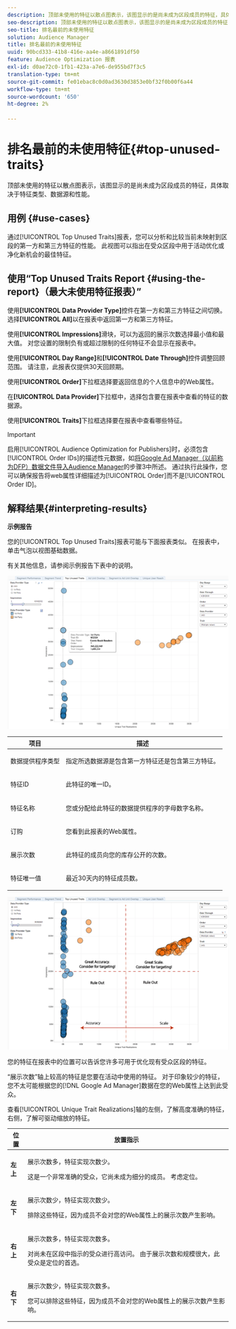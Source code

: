 ```yaml
---
description: 顶部未使用的特征以散点图表示，该图显示的是尚未成为区段成员的特征，具体取决于特征类型、数据源和性能。
seo-description: 顶部未使用的特征以散点图表示，该图显示的是尚未成为区段成员的特征，具体取决于特征类型、数据源和性能。
seo-title: 排名最前的未使用特征
solution: Audience Manager
title: 排名最前的未使用特征
uuid: 90bcd333-41b8-416e-aa4e-a8661891df50
feature: Audience Optimization 报表
exl-id: d0ae72c0-1fb1-423a-a7e6-de955bd7f3c5
translation-type: tm+mt
source-git-commit: fe01ebac8c0d0ad3630d3853e0bf32f0b00f6a44
workflow-type: tm+mt
source-wordcount: '650'
ht-degree: 2%

---
```


# 排名最前的未使用特征{#top-unused-traits}

顶部未使用的特征以散点图表示，该图显示的是尚未成为区段成员的特征，具体取决于特征类型、数据源和性能。

## 用例 {#use-cases}

通过[!UICONTROL Top Unused Traits]报表，您可以分析和比较当前未映射到区段的第一方和第三方特征的性能。 此视图可以指出在受众区段中用于活动优化或净化新机会的最佳特征。

## 使用“Top Unused Traits Report {#using-the-report}（最大未使用特征报表）”

使用&#x200B;**[!UICONTROL Data Provider Type]**&#x200B;控件在第一方和第三方特征之间切换。 选择&#x200B;**[!UICONTROL All]**&#x200B;以在报表中返回第一方和第三方特征。

使用&#x200B;**[!UICONTROL Impressions]**&#x200B;滑块，可以为返回的展示次数选择最小值和最大值。 对您设置的限制负有或超过限制的任何特征不会显示在报表中。

使用&#x200B;**[!UICONTROL Day Range]**&#x200B;和&#x200B;**[!UICONTROL Date Through]**&#x200B;控件调整回顾范围。 请注意，此报表仅提供30天回顾期。

使用&#x200B;**[!UICONTROL Order]**&#x200B;下拉框选择要返回信息的个人信息中的Web属性。

在&#x200B;**[!UICONTROL Data Provider]**&#x200B;下拉框中，选择包含要在报表中查看的特征的数据源。

使用&#x200B;**[!UICONTROL Traits]**&#x200B;下拉框选择要在报表中查看哪些特征。

>[!IMPORTANT]
>
>启用[!UICONTROL Audience Optimization for Publishers]时，必须包含[!UICONTROL Order IDs]的描述性元数据，如[将Google Ad Manager（以前称为DFP）数据文件导入Audience Manager](../../../reporting/audience-optimization-reports/aor-publishers/import-dfp.md)的步骤3中所述。 通过执行此操作，您可以确保报告将web属性详细描述为[!UICONTROL Order]而不是[!UICONTROL Order ID]。

## 解释结果{#interpreting-results}

**示例报告**

您的[!UICONTROL Top Unused Traits]报表可能与下面报表类似。 在报表中，单击气泡以视图基础数据。

有关其他信息，请参阅示例报告下表中的说明。

![](assets/publisher_unused_traits.png)

<table id="table_AFE2540583C34835B04584693ADFD26A"> 
 <thead> 
  <tr> 
   <th colname="col1" class="entry"> 项目 </th> 
   <th colname="col2" class="entry"> 描述 </th> 
  </tr>
 </thead>
 <tbody> 
  <tr> 
   <td colname="col1"> <p><span class="wintitle"> 数据提供程序类型</span> </p> </td> 
   <td colname="col2"> <p>指定所选数据源是包含第一方特征还是包含第三方特征。 </p> </td> 
  </tr> 
  <tr> 
   <td colname="col1"> <p><span class="wintitle"> 特征ID</span> </p> </td> 
   <td colname="col2"> <p>此特征的唯一ID。 </p> </td> 
  </tr> 
  <tr> 
   <td colname="col1"> <p><span class="wintitle"> 特征名称</span> </p> </td> 
   <td colname="col2"> <p>您或分配给此特征的数据提供程序的字母数字名称。 </p> </td> 
  </tr> 
  <tr> 
   <td colname="col1"> <p><span class="wintitle"> 订购</span> </p> </td> 
   <td colname="col2"> <p>您看到此报表的Web属性。 </p> </td> 
  </tr> 
  <tr> 
   <td colname="col1"> <p><span class="wintitle"> 展示次数</span> </p> </td> 
   <td colname="col2"> <p>此特征的成员向您的库存公开的次数。 </p> </td> 
  </tr> 
  <tr> 
   <td colname="col1"> <p><span class="wintitle"> 特征唯一值</span> </p> </td> 
   <td colname="col2"> <p>最近30天内的特征成员数。 </p> </td> 
  </tr> 
 </tbody> 
</table>

![](assets/publisher_unused_traits_final.png)

您的特征在报表中的位置可以告诉您许多可用于优化现有受众区段的特征。

“展示次数”轴上较高的特征是您要在活动中使用的特征。 对于印象较少的特征，您不太可能根据您的[!DNL Google Ad Manager]数据在您的Web属性上达到此受众。

查看[!UICONTROL Unique Trait Realizations]轴的左侧，了解高度准确的特征，右侧，了解可驱动缩放的特征。

<table id="table_A29253B30DFA4CD7B3B7C320DE0BDEA4"> 
 <thead> 
  <tr> 
   <th colname="col1" class="entry"> 位置 </th> 
   <th colname="col2" class="entry"> 放置指示 </th> 
  </tr> 
 </thead>
 <tbody> 
  <tr> 
   <td colname="col1"> <p> <b>左上</b> </p> </td> 
   <td colname="col2"> <p>展示次数多，特征实现次数少。 </p> <p>这是一个非常准确的受众，它尚未成为细分的成员。 考虑定位。 </p> </td> 
  </tr> 
  <tr> 
   <td colname="col1"> <p> <b>左下</b> </p> </td> 
   <td colname="col2"> <p>展示次数少，特征实现次数少。 </p> <p> 排除这些特征，因为成员不会对您的Web属性上的展示次数产生影响。 </p> </td> 
  </tr> 
  <tr> 
   <td colname="col1"> <p> <b>右上</b> </p> </td> 
   <td colname="col2"> <p>展示次数多，特征实现次数多。 </p> <p>对尚未在区段中指示的受众进行高访问。 由于展示次数和规模很大，此受众是定位的首选。 </p> </td> 
  </tr> 
  <tr> 
   <td colname="col1"> <p> <b>右下</b> </p> </td> 
   <td colname="col2"> <p>展示次数少，特征实现次数多。 </p> <p> 您可以排除这些特征，因为成员不会对您的Web属性上的展示次数产生影响。 </p> </td> 
  </tr> 
 </tbody> 
</table>
